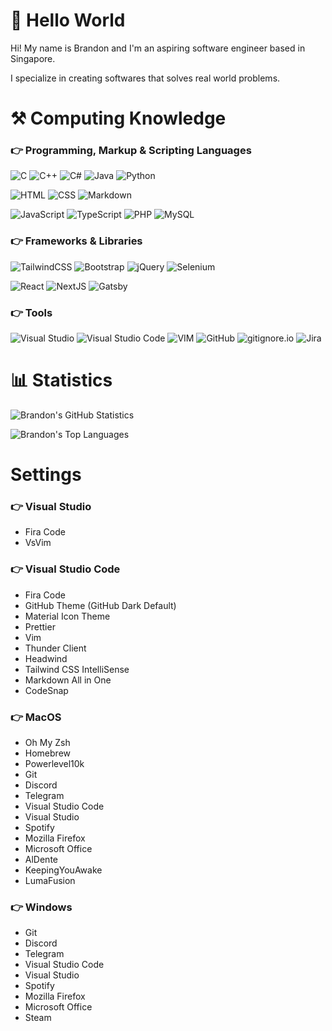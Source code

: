 # 👋 Hello World

Hi! My name is Brandon and I'm an aspiring software engineer based in Singapore.

I specialize in creating softwares that solves real world problems.

# ⚒️ Computing Knowledge

### 👉 Programming, Markup & Scripting Languages

![C](https://img.shields.io/badge/C-00599C?style=for-the-badge&logo=c&logoColor=white)
![C++](https://img.shields.io/badge/C%2B%2B-00599C?style=for-the-badge&logo=c%2B%2B&logoColor=white)
![C#](https://img.shields.io/badge/C%23-239120?style=for-the-badge&logo=c-sharp&logoColor=white)
![Java](https://img.shields.io/badge/Java-ED8B00?style=for-the-badge&logo=java&logoColor=white)
![Python](https://img.shields.io/badge/Python-14354C?style=for-the-badge&logo=python&logoColor=white)

![HTML](https://img.shields.io/badge/HTML-239120?style=for-the-badge&logo=html5&logoColor=white)
![CSS](https://img.shields.io/badge/CSS-239120?&style=for-the-badge&logo=css3&logoColor=white)
![Markdown](https://img.shields.io/badge/Markdown-000000?style=for-the-badge&logo=markdown&logoColor=white)

![JavaScript](https://img.shields.io/badge/JavaScript-F7DF1E?style=for-the-badge&logo=JavaScript&logoColor=white)
![TypeScript](https://img.shields.io/badge/TypeScript-007ACC?style=for-the-badge&logo=typescript&logoColor=white)
![PHP](https://img.shields.io/badge/PHP-777BB4?style=for-the-badge&logo=php&logoColor=white)
![MySQL](https://img.shields.io/badge/MySQL-00000F?style=for-the-badge&logo=mysql&logoColor=white)

### 👉 Frameworks & Libraries

![TailwindCSS](https://img.shields.io/badge/Tailwind_CSS-38B2AC?style=for-the-badge&logo=tailwind-css&logoColor=white)
![Bootstrap](https://img.shields.io/badge/Bootstrap-563D7C?style=for-the-badge&logo=bootstrap&logoColor=white)
![jQuery](https://img.shields.io/badge/jQuery-0769AD?style=for-the-badge&logo=jquery&logoColor=white)
![Selenium](https://img.shields.io/badge/Selenium-43B02A?style=for-the-badge&logo=selenium&logoColor=white)

![React](https://img.shields.io/badge/React-20232A?style=for-the-badge&logo=react&logoColor=61DAFB)
![NextJS](https://img.shields.io/badge/Next.JS-000000?style=for-the-badge&logo=next.js&logoColor=white)
![Gatsby](https://img.shields.io/badge/Gatsby-663399?style=for-the-badge&logo=gatsby&logoColor=white)

### 👉 Tools

![Visual Studio](https://img.shields.io/badge/Visual_Studio-5C2D91?style=for-the-badge&logo=visual%20studio&logoColor=white)
![Visual Studio Code](https://img.shields.io/badge/Visual_Studio_Code-0078D4?style=for-the-badge&logo=visual%20studio%20code&logoColor=white)
![VIM](https://img.shields.io/badge/VIM-%2311AB00.svg?&style=for-the-badge&logo=vim&logoColor=white)
![GitHub](https://img.shields.io/badge/GitHub-100000?style=for-the-badge&logo=github&logoColor=white)
![gitignore.io](https://img.shields.io/badge/gitignore.io-204ECF?style=for-the-badge&logo=gitignore.io&logoColor=white)
![Jira](https://img.shields.io/badge/Jira-0052CC?style=for-the-badge&logo=Jira&logoColor=white)

# 📊 Statistics

![Brandon's GitHub Statistics](https://github-readme-stats.vercel.app/api?username=JustBrandonLim&count_private=true&show_icons=true&theme=onedark&custom_title=Brandon%27s%20GitHub%20Statistics)

![Brandon's Top Languages](https://github-readme-stats.vercel.app/api/top-langs/?username=JustBrandonLim&show_icons=true&theme=onedark&langs_count=6&custom_title=Brandon%27s%20Top%20Languages&layout=default)

# Settings

### 👉 Visual Studio

- Fira Code
- VsVim

### 👉 Visual Studio Code

- Fira Code
- GitHub Theme (GitHub Dark Default)
- Material Icon Theme
- Prettier
- Vim
- Thunder Client
- Headwind
- Tailwind CSS IntelliSense
- Markdown All in One
- CodeSnap

### 👉 MacOS

- Oh My Zsh
- Homebrew
- Powerlevel10k
- Git
- Discord
- Telegram
- Visual Studio Code
- Visual Studio
- Spotify
- Mozilla Firefox
- Microsoft Office
- AlDente
- KeepingYouAwake
- LumaFusion

### 👉 Windows

- Git
- Discord
- Telegram
- Visual Studio Code
- Visual Studio
- Spotify
- Mozilla Firefox
- Microsoft Office
- Steam
